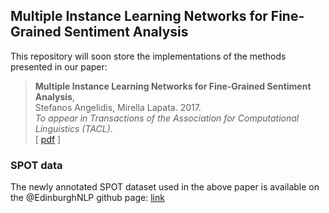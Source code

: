 ## Multiple Instance Learning Networks for Fine-Grained Sentiment Analysis

This repository will soon store the implementations of the methods presented in our paper:

> **Multiple Instance Learning Networks for Fine-Grained Sentiment Analysis**,<br/>
> Stefanos Angelidis, Mirella Lapata. 2017. <br/>
> _To appear in Transactions of the Association for Computational Linguistics (TACL)_.<br/>
> [ [pdf](http://homepages.inf.ed.ac.uk/s1258635/milnet-sentiment.pdf) ]

### SPOT data

The newly annotated SPOT dataset used in the above paper is available on the 
@EdinburghNLP github page: [link](https://github.com/EdinburghNLP/spot-data)
